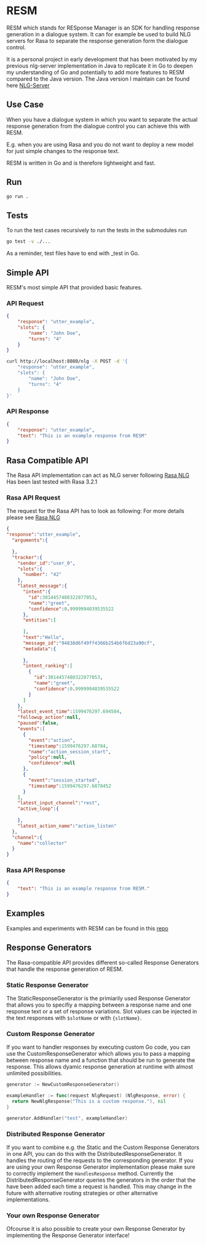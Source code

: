 # RESM

RESM which stands for RESponse Manager is an SDK for handling response generation in a dialogue system. It can
for example be used to build NLG servers for Rasa to separate the response generation form the dialogue control.

It is a personal project in early development that has been motivated by my previous nlg-server implementation in Java
to replicate it in Go to deepen my understanding of Go and potentially to add more features to RESM compared to the Java version.
The Java version I maintain can be found here [NLG-Server](https://github.com/Kai-Karren/nlg-server)

## Use Case

When you have a dialogue system in which you want to separate the actual response generation from the dialogue control you can achieve this with RESM.

E.g. when you are using Rasa and you do not want to deploy a new model for just simple changes to the response text.

RESM is written in Go and is therefore lightweight and fast.

## Run

```bash
go run .
```

## Tests

To run the test cases recursively to run the tests in the submodules run

```bash
go test -v ./...
```

As a reminder, test files have to end with _test in Go.

## Simple API

RESM's most simple API that provided basic features.

### API Request

```json
{
    "response": "utter_example",
    "slots": {
        "name": "John Doe",
        "turns": "4"
    }
}
```

```bash
curl http://localhost:8080/nlg -X POST -d '{
    "response": "utter_example",
    "slots": {
        "name": "John Doe",
        "turns": "4"
    }
}'
```

### API Response

```json
{
    "response": "utter_example",
    "text": "This is an example response from RESM"
}
```

## Rasa Compatible API

The Rasa API implementation can act as NLG server following [Rasa NLG](https://rasa.com/docs/rasa/nlg/)
Has been last tested with Rasa 3.2.1

### Rasa API Request

The request for the Rasa API has to look as following:
For more details please see [Rasa NLG](https://rasa.com/docs/rasa/nlg/)

```json
{
"response":"utter_example",
  "arguments":{
    
  },
  "tracker":{
    "sender_id":"user_0",
    "slots":{
      "number": "42"
    },
    "latest_message":{
      "intent":{
        "id":3014457480322877053,
        "name":"greet",
        "confidence":0.9999994039535522
      },
      "entities":[
        
      ],
      "text":"Hello",
      "message_id":"94838d6f49ff4366b254b6f6d23a90cf",
      "metadata":{
        
      },
      "intent_ranking":[
        {
          "id":3014457480322877053,
          "name":"greet",
          "confidence":0.9999994039535522
        }
      ]
    },
    "latest_event_time":1599476297.694504,
    "followup_action":null,
    "paused":false,
    "events":[
      {
        "event":"action",
        "timestamp":1599476297.68784,
        "name":"action_session_start",
        "policy":null,
        "confidence":null
      },
      {
        "event":"session_started",
        "timestamp":1599476297.6878452
      }
    ],
    "latest_input_channel":"rest",
    "active_loop":{
      
    },
    "latest_action_name":"action_listen"
  },
  "channel":{
    "name":"collector"
  }
}
```

### Rasa API Response

```json
{
    "text": "This is an example response from RESM."
}
```

## Examples

Examples and experiments with RESM can be found in this [repo](https://github.com/Kai-Karren/resm-examples)

## Response Generators

The Rasa-compatible API provides different so-called Response Generators that handle the response generation of RESM.

### Static Response Generator

The StaticResponseGenerator is the primiarily used Response Generator that allows you to specifiy a mapping between
a response name and one response text or a set of response variations. Slot values can be injected in the text
responses with `$slotName` or with `{slotName}`.

### Custom Response Generator

If you want to handler responses by executing custom Go code, you can use the CustomResponseGenerator
which allows you to pass a mapping between response name and a function that should be run to generate the response.
This allows dyamic response generation at runtime with almost unlimited possibilities.

```go
generator := NewCustomResponseGenerator()

exampleHandler := func(request NlgRequest) (NlgResponse, error) {
  return NewNlgResponse("This is a custom response."), nil
}

generator.AddHandler("test", exampleHandler)
```

### Distributed Response Generator

If you want to combine e.g. the Static and the Custom Response Generators in one API, you can do this with the
DistributedResponseGenerator. It handles the routing of the requests to the corresponding generator. If you are
using your own Response Generator implementation please make sure to correctly implement the `HandlesResponse` method.
Currently the DistributedResponseGenerator queries the generators in the order that the have been added each time a request
is handled. This may change in the future with alternative routing strategies or other alternative implementations.

### Your own Response Generator

Ofcourse it is also possible to create your own Response Generator by implementing the Response Generator interface!
